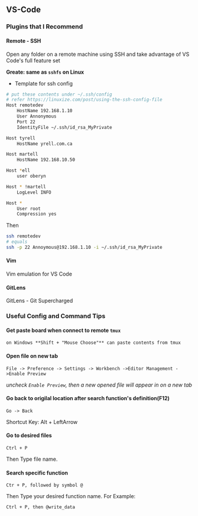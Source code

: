 ## VS-Code

### Plugins that I Recommend
#### Remote - SSH

Open any folder on a remote machine using SSH and take advantage of VS Code's full feature set

**Greate: same as `sshfs` on Linux**

- Template for ssh config

```bash
# put these contents under ~/.ssh/config
# refer https://linuxize.com/post/using-the-ssh-config-file
Host remotedev
    HostName 192.168.1.10
    User Annonymous
    Port 22
    IdentityFile ~/.ssh/id_rsa_MyPrivate

Host tyrell
    HostName yrell.com.ca

Host martell
    HostName 192.168.10.50

Host *ell
    user oberyn

Host * !martell
    LogLevel INFO

Host *
    User root
    Compression yes

```

Then

```bash
ssh remotedev
# equals
ssh -p 22 Annoymous@192.168.1.10 -i ~/.ssh/id_rsa_MyPrivate
```

#### Vim
Vim emulation for VS Code

#### GitLens
GitLens - Git Supercharged

### Useful Config and Command Tips

#### Get paste board when connect to remote `tmux`

    on Windows **Shift + "Mouse Choose"** can paste contents from tmux

#### Open file on new tab

    File -> Preference -> Settings -> Workbench ->Editor Management ->Enable Preview

*uncheck `Enable Preview`, then a new opened file will appear in on a new tab*

#### Go back to origilal location after search function's definition(F12)
    Go -> Back
Shortcut Key: Alt + LeftArrow

#### Go to desired files
    Ctrl + P
Then Type file name.

#### Search specific function
    Ctr + P, followed by symbol @

Then Type your desired function name. For Example:

    Ctrl + P, then @write_data
